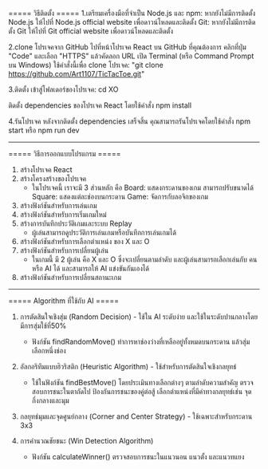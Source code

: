 ===== วิธีติดตั้ง =====
1.เตรียมเครื่องมือที่จำเป็น
Node.js และ npm: หากยังไม่มีการติดตั้ง Node.js ให้ไปที่ Node.js official website เพื่อดาวน์โหลดและติดตั้ง
Git: หากยังไม่มีการติดตั้ง Git ให้ไปที่ Git official website เพื่อดาวน์โหลดและติดตั้ง

2.clone โปรเจคจาก GitHub
ไปที่หน้าโปรเจค React บน GitHub ที่คุณต้องการ
คลิกที่ปุ่ม "Code" และเลือก "HTTPS" แล้วคัดลอก URL
เปิด Terminal (หรือ Command Prompt บน Windows)
ใช้คำสั่งนี้เพื่อ clone โปรเจค:
"git clone https://github.com/Art1107/TicTacToe.git"

3.ติดตั้ง
เข้าสู่โฟลเดอร์ของโปรเจค:
cd XO

ติดตั้ง dependencies ของโปรเจค React โดยใช้คำสั่ง
npm install

4.รันโปรเจค
หลังจากติดตั้ง dependencies เสร็จสิ้น คุณสามารถรันโปรเจคโดยใช้คำสั่ง
npm start หรือ npm run dev

-----------------------------------------------------------------------------------------------------

===== วิธีการออกแบบโปรแกรม =====
1. สร้างโปรเจค React
2. สร้างโครงสร้างของโปรเจค
     - ในโปรเจคนี้ เราจะมี 3 ส่วนหลัก คือ
        Board: แสดงกระดานของเกม สามารถปรับขนาดได้
        Square: แสดงแต่ละช่องบนกระดาน
        Game: จัดการกับลอจิกของเกม
3. สร้างฟังก์ชันสำหรับการเล่นเกม
4. สร้างฟังก์ชันสำหรับการเริ่มเกมใหม่
5. สร้างการบันทึกประวัติเกมและระบบ Replay 
     -  ผู้เล่นสามารถดูประวัติการเล่นเกมหรือบันทึกการเล่นเกมได้
6. สร้างฟังก์ชันสำหรับการเลือกตำแหน่ง ของ X และ O
7. สร้างฟังก์ชันสำหรับการเปลี่ยนผู้เล่น
     - ในเกมนี้ มี 2 ผู้เล่น คือ X และ O ซึ่งจะเปลี่ยนตามลำดับ และผู้เล่นสามารถเลือกเล่นกับ คน หรือ AI ได้ และสามารถให้ AI แข่งขันกันเองได้
8. สร้างฟังก์ชันสำหรับการเปลี่ยนสถานะเกม

-----------------------------------------------------------------------------------------------------

===== Algorithm ที่ใช้กับ AI =====
1. การตัดสินใจเชิงสุ่ม (Random Decision) - ใช้ใน AI ระดับง่าย และใช้ในระดับปานกลางโดยมีการสุ่มใช้ที่50% 
    - ฟังก์ชัน findRandomMove() ทำการหาช่องว่างที่เหลืออยู่ทั้งหมดบนกระดาน แล้วสุ่มเลือกหนึ่งช่อง

2. อัลกอริทึมแบบฮิวริสติก (Heuristic Algorithm) - ใช้สำหรับการตัดสินใจเชิงกลยุทธ์
    - ใช้ในฟังก์ชัน findBestMove() โดยประเมินทางเลือกต่างๆ ตามลำดับความสำคัญ
        ตรวจสอบการชนะในตาถัดไป
        ป้องกันการชนะของคู่ต่อสู้
        เลือกตำแหน่งที่มีค่าทางกลยุทธ์เช่น จุดกึ่งกลางและมุม

3. กลยุทธ์มุมและจุดศูนย์กลาง (Corner and Center Strategy) - ใช้เฉพาะสำหรับกระดาน 3x3

4. การคำนวณชัยชนะ (Win Detection Algorithm) 
    - ฟังก์ชัน calculateWinner() ตรวจสอบการชนะในแนวนอน แนวตั้ง และแนวทแยง
